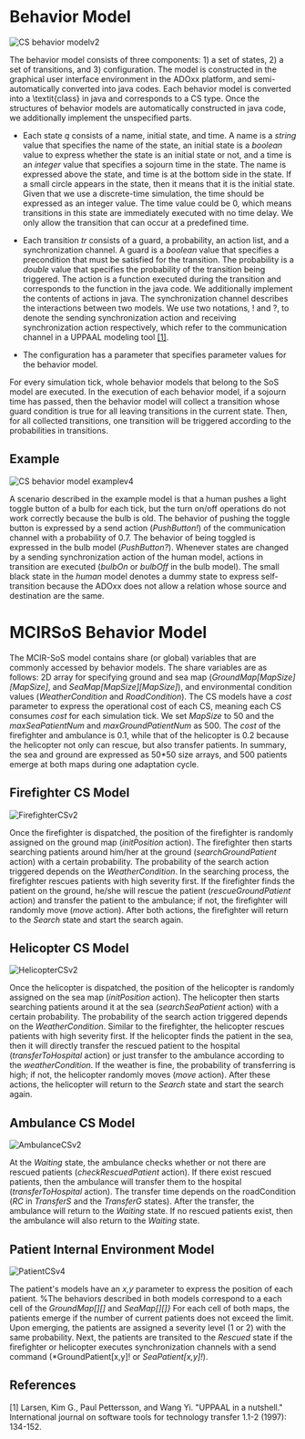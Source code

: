 # Behavior Model
![CS behavior modelv2](https://user-images.githubusercontent.com/23732725/106094399-47498300-6175-11eb-91eb-b0a92257c59c.png)

The behavior model consists of three components: 1) a set of states, 2) a set of transitions, and 3) configuration. The model is constructed in the graphical user interface environment in the ADOxx platform, and semi-automatically converted into java codes. Each behavior model is converted into a \textit{class} in java and corresponds to a CS type. Once the structures of behavior models are automatically constructed in java code, we additionally implement the unspecified parts.

- Each state *q* consists of a name, initial state, and time. A name is a *string* value that specifies the name of the state, an initial state is a *boolean* value to express whether the state is an initial state or not, and a time is an *integer* value that specifies a sojourn time in the state. The name is expressed above the state, and time is at the bottom side in the state. If a small circle appears in the state, then it means that it is the initial state. Given that we use a discrete-time simulation, the time should be expressed as an integer value. The time value could be 0, which means transitions in this state are immediately executed with no time delay. We only allow the transition that can occur at a predefined time.

- Each transition *tr* consists of a guard, a probability, an action list, and a synchronization channel. A guard is a *boolean* value that specifies a precondition that must be satisfied for the transition. The probability is a *double* value that specifies the probability of the transition being triggered. The action is a function executed during the transition and corresponds to the function in the java code. We additionally implement the contents of actions in java. The synchronization channel describes the interactions between two models. We use two notations, ! and ?, to denote the sending synchronization action and receiving synchronization action respectively, which refer to the communication channel in a UPPAAL modeling tool [[1]](#1).

- The configuration has a parameter that specifies parameter values for the behavior model.

For every simulation tick, whole behavior models that belong to the SoS model are executed. In the execution of each behavior model, if a sojourn time has passed, then the behavior model will collect a transition whose guard condition is true for all leaving transitions in the current state. Then, for all collected transitions, one transition will be triggered according to the probabilities in transitions.

## Example

![CS behavior model examplev4](https://user-images.githubusercontent.com/23732725/106096866-aa3d1900-6179-11eb-92a2-3b0e4e9b4e20.PNG)

A scenario described in the example model is that a human pushes a light toggle button of a bulb for each tick, but the turn on/off operations do not work correctly because the bulb is old. The behavior of pushing the toggle button is expressed by a send action (*PushButton!*) of the communication channel with a probability of 0.7. The behavior of being toggled is expressed in the bulb model (*PushButton?*). Whenever states are changed by a sending synchronization action of the human model, actions in transition are executed (*bulbOn* or *bulbOff* in the bulb model). The small black state in the *human* model denotes a dummy state to express self-transition because the ADOxx does not allow a relation whose source and destination are the same.

# MCIRSoS Behavior Model
The MCIR-SoS model contains share (or global) variables that are commonly accessed by behavior models. The share variables are as follows: 2D array for specifying ground and sea map (*GroundMap[MapSize][MapSize]*, and *SeaMap[MapSize][MapSize]*), and environmental condition values (*WeatherCondition* and *RoadCondition*).
The CS models have a *cost* parameter to express the operational cost of each CS, meaning each CS consumes *cost* for each simulation tick. We set *MapSize* to 50 and the *maxSeaPatientNum* and *maxGroundPatientNum* as 500. The *cost* of the firefighter and ambulance is 0.1, while that of the helicopter is 0.2 because the helicopter not only can rescue, but also transfer patients. In summary, the sea and ground are expressed as 50*50 size arrays, and 500 patients emerge at both maps during one adaptation cycle.
## Firefighter CS Model
![FirefighterCSv2](https://user-images.githubusercontent.com/23732725/106094561-8ed00f00-6175-11eb-92f7-5aa6ddd271a9.png)

Once the firefighter is dispatched, the position of the firefighter is randomly assigned on the ground map (*initPosition* action). The firefighter then starts searching patients around him/her at the ground (*searchGroundPatient* action) with a certain probability. The probability of the search action triggered depends on the *WeatherCondition*. In the searching process, the firefighter rescues patients with high severity first. If the firefighter finds the patient on the ground, he/she will rescue the patient (*rescueGroundPatient* action) and transfer the patient to the ambulance; if not, the firefighter will randomly move (*move* action). After both actions, the firefighter will return to the *Search* state and start the search again.
## Helicopter CS Model
![HelicopterCSv2](https://user-images.githubusercontent.com/23732725/106094563-90013c00-6175-11eb-80e6-9fef852bf530.png)

Once the helicopter is dispatched, the position of the helicopter is randomly assigned on the sea map (*initPosition* action). The helicopter then starts searching patients around it at the sea (*searchSeaPatient* action) with a certain probability. The probability of the search action triggered depends on the *WeatherCondition*. Similar to the firefighter, the helicopter rescues patients with high severity first. If the helicopter finds the patient in the sea, then it will directly transfer the rescued patient to the hospital (*transferToHospital* action) or just transfer to the ambulance according to the *weatherCondition*. If the weather is fine, the probability of transferring is high; if not, the helicopter randomly moves (*move* action). After these actions, the helicopter will return to the *Search* state and start the search again.
## Ambulance CS Model
![AmbulanceCSv2](https://user-images.githubusercontent.com/23732725/106094577-955e8680-6175-11eb-808a-c59a224bd5e7.png)

At the *Waiting* state, the ambulance checks whether or not there are rescued patients (*checkRescuedPatient* action). If there exist rescued patients, then the ambulance will transfer them to the hospital (*transferToHospital* action). The transfer time depends on the roadCondition (*RC* in *TransferS* and the *TransferG* states). After the transfer, the ambulance will return to the *Waiting* state. If no rescued patients exist, then the ambulance will also return to the *Waiting* state.
## Patient Internal Environment Model
![PatientCSv4](https://user-images.githubusercontent.com/23732725/106094590-998aa400-6175-11eb-8b5c-8151f853c923.png)

The patient's models have an *x,y* parameter to express the position of each patient. %The behaviors described in both models correspond to a each cell of the *GroundMap[][]* and *SeaMap[][]}* For each cell of both maps, the patients emerge if the number of current patients does not exceed the limit. Upon emerging, the patients are assigned a severity level (1 or 2) with the same probability. Next, the patients are transited to the *Rescued* state if the firefighter or helicopter executes synchronization channels with a send command (*GroundPatient[x,y]! or *SeaPatient[x,y]!*).

## References
<a id="1">[1]</a> 
Larsen, Kim G., Paul Pettersson, and Wang Yi. "UPPAAL in a nutshell." International journal on software tools for technology transfer 1.1-2 (1997): 134-152.
